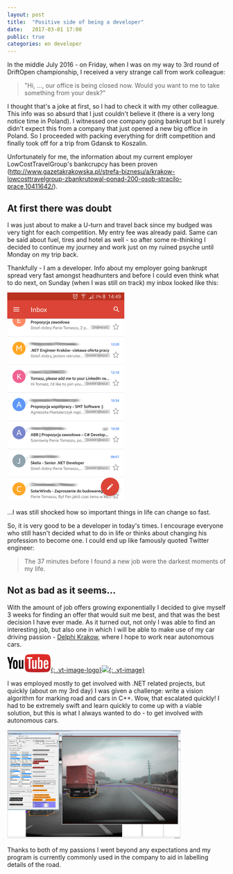 ```yaml
---
layout: post
title:  "Positive side of being a developer"
date:   2017-03-01 17:00
public: true
categories: en developer
---
```

 
In the middle July 2016 - on Friday, when I was on my way to 3rd round of DriftOpen championship, I received a very strange call from work colleague:

> "Hi, ..., our office is being closed now. Would you want to me to take something from your desk?"

I thought that's a joke at first, so I had to check it with my other colleague. This info was so absurd that I just couldn't believe it (there is a very long notice time in Poland). I witnessed one company going bankrupt but I surely didn't expect this from a company that just opened a new big office in Poland. So I proceeded with packing everything for drift competition and finally took off for a trip from Gdansk to Koszalin.

Unfortunately for me, the information about my current employer LowCostTravelGroup's bankcrupcy has been proven (<http://www.gazetakrakowska.pl/strefa-biznesu/a/krakow-lowcosttravelgroup-zbankrutowal-ponad-200-osob-stracilo-prace,10411642/>).

## At first there was doubt

I was just about to make a U-turn and travel back since my budged was very tight for each competition. My entry fee was already paid. Same can be said about fuel, tires and hotel as well - so after some re-thinking I decided to continue my journey and work just on my ruined psyche until Monday on my trip back.

Thankfully - I am a developer. Info about my employer going bankrupt spread very fast amongst headhunters and before I could even think what to do next, on Sunday (when I was still on track) my inbox looked like this:

![](/assets/images/posts/work_offers.png)

...I was still shocked how so important things in life can change so fast.

So, it is very good to be a developer in today's times. I encourage everyone who still hasn't decided what to do in life or thinks about changing his profession to become one. I could end up like famously quoted Twitter engineer:

> The 37 minutes before I found a new job were the darkest moments of my life.

## Not as bad as it seems...

With the amount of job offers growing exponentially I decided to give myself 3 weeks for finding an offer that would suit me best, and that was the best decision I have ever made. As it turned out, not only I was able to find an interesting job, but also one in which I will be able to make use of my car driving passion - [Delphi Krakow](http://www.delphikrakow.pl), where I hope to work near autonomous cars.

[![](/assets/images/youtube.png){: .yt-image-logo}![](http://img.youtube.com/vi/meTZKZp5QDY/0.jpg){: .yt-image}](http://www.youtube.com/watch?v=meTZKZp5QDY)

I was employed mostly to get involved with .NET related projects, but quickly (about on my 3rd day) I was given a challenge: write a vision algorithm for marking road and cars in C++. Wow, that escalated quickly! I had to be extremely swift and learn quickly to come up with a viable solution, but this is what I always wanted to do - to get involved with autonomous cars. 

[![](/assets/images/posts/AutoLineMarker_sreenshot_m.jpg)](/assets/images/posts/AutoLineMarker_sreenshot.jpg)

Thanks to both of my passions I went beyond any expectations and my program is currently commonly used in the company to aid in labelling details of the road.